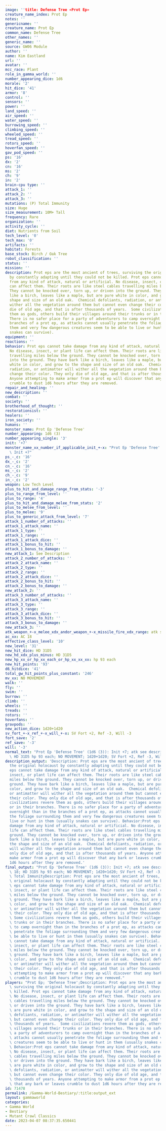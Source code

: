 ```yaml
---
image: ''title: Defense Tree «Prot Ep»
creature_name_index: Prot Ep
notes: ''
genericname: ''
creature_name: Prot Ep
common_name: Defense Tree
other_names: ''
generic_name: ''
source: GW06 Module
author: ''
name: Kim Eastland
url: ''
avatar: ''
mcc_race: Plant
role_in_gamma_world: ''
number_appearing_dice: 1d6
morale: '2'
hit_dice: '41'
armor: '8'
control: ''
sensors: ''
power: ''
land_speed: ''
air_speed: ''
water_speed: ''
burrowing_speed: ''
climbing_speed: ''
wheeled_speed: ''
tread_speed: ''
rotors_speed: ''
hoverfan_speed: ''
gav_pod_speed: ''
ps: '16'
dx: '2'
cn: '16'
ms: '2'
ch: '9'
in: '2'
brain-cpu type: ''
attack_1: ''
attack_2: ''
attack_3: ''
mutations: (P) Total Immunity
size: Huge
size_measurement: 10M+ Tall
frequency: Rare
organization: ''
activity_cycle: ''
diet: Nutrients from Soil
tech_level: '0'
tech_max: '0'
artifacts: ''
habitat: Forests
base_stock: Birch / Oak Tree
robot_classification: ''
status: ''
mission: ''
description: Prot eps are the most ancient of trees, surviving the original holocaust
  by constantly adapting until they could not be killed. Prot eps cannot take damage
  from any kind of attack, natural or artificial. No disease, insect, or plant life
  can affect them. Their roots are like steel cables travelling miles below the ground.
  They cannot be knocked over, torn up, or driven into the ground. They have bark
  like a birch, leaves like a maple, but are pure white in color, and grow to the
  shape and size of an old oak.  Chemical defoliants, radiation, or antimatter will
  wither all the vegetation around them but cannot even change their color. They only
  die of old age, and that is after thousands of years.  Some civilizations revere
  them as gods, others build their villages around their trunks or in their branches.
  There is no safer place for a party of adventurers to camp overnight than in the
  branches of a prot ep, as attacks cannot usually penetrate the foliage surrounding
  them and very few dangerous creatures seem to be able to live or hunt in them (usually
  snakes can survive).
equipment: ''
reactions: ''
behavior: Prot eps cannot take damage from any kind of attack, natural or artificial.
  No disease, insect, or plant life can affect them. Their roots are like steel cables
  travelling miles below the ground. They cannot be knocked over, torn up, or driven
  into the ground. They have bark like a birch, leaves like a maple, but are pure
  white in color, and grow to the shape and size of an old oak.  Chemical defoliants,
  radiation, or antimatter will wither all the vegetation around them but cannot even
  change their color. They only die of old age, and that is after thousands of years.
  Anyone attempting to make armor from a prot ep will discover that any bark or leaves
  crumble to dust 1d6 hours after they are removed.
repair_and_healing: ''
new_description: ''
combat: ''
society: ''
brotherhood_of_thought: ''
restorationsist: ''
healers: ''
iron_society: ''
humans: ''
monster_name: Prot Ep 'Defense Tree'
number_appearing: 1d6 (3)
number_appearing_single: '3'
init: '+7'
monster_name_xx_number_if_applicable_init_+-x: "Prot Ep 'Defense Tree' (1d6 (3)):\
  \ Init +7"
ps_-_c: '16'
dx_-_c: '2'
cn_-_c: '16'
ms_-_c: '2'
ch_-_c: '9'
in_-_c: '2'
weapon: Low Tech Level
plus_to_hit_and_damage_range_from_stats: '-3'
plus_to_range_from_level: ''
plus_to_range: '4'
plus_to_hit_and_damage_melee_from_stats: '2'
plus_to_melee_from_level: ''
plus_to_melee: '9'
plus_to_generic_attack_from_level: '7'
attack_1_number_of_attacks: ''
attack_1_attack_name: ''
attack_1_type: ''
attack_1_range: ''
attack_1_attack_dice: ''
attack_1_bonus_to_hit: ''
attack_1_bonus_to_damage: ''
new_attack_1: See Description
attack_2_number_of_attacks: ''
attack_2_attack_name: ''
attack_2_type: ''
attack_2_range: ''
attack_2_attack_dice: ''
attack_2_bonus_to_hit: ''
attack_2_bonus_to_damage: ''
new_attack_2: ''
attack_3_number_of_attacks: ''
attack_3_attack_name: ''
attack_3_type: ''
attack_3_range: ''
attack_3_attack_dice: ''
attack_3_bonus_to_hit: ''
attack_3_bonus_to_damage: ''
new_attack_3: ''
atk_weapon_+-x_melee_xdx_andor_weapon_+-x_missile_fire_xdx_range: atk see description
ac_xx: AC 18
effective_class_level: '10'
new_level: '31'
new_hit_dice: HD 31D5
new_hd_xdx_plus_minus: HD 31D5
new_hp_xx_or_hp_xx_each_or_hp_xx_xx_xx: hp 93 each
new_hit_points: '93'
d6_hitdice: '41'
total_gw_hit_points_plus_constant: '246'
mv_xx: NO MOVEMENT
walk: ''
fly: ''
swim: ''
burrow: ''
climb: ''
wheels: ''
treads: ''
rotors: ''
hoverfans: ''
gravpods: ''
new_action_dice: 1d20+1d20
sv_fort_+-x_ref_+-x_will_+-x: SV Fort +2, Ref -3, Will -3
fort_save: '2'
ref_save: '-3'
will: '-3'
normal_text: "Prot Ep 'Defense Tree' (1d6 (3)): Init +7; atk see description; AC 18;\
  \ HD 31D5 hp 93 each; NO MOVEMENT; 1d20+1d20; SV Fort +2, Ref -3, Will -3"
description_output: 'Description: Prot eps are the most ancient of trees, surviving
  the original holocaust by constantly adapting until they could not be killed. Prot
  eps cannot take damage from any kind of attack, natural or artificial. No disease,
  insect, or plant life can affect them. Their roots are like steel cables travelling
  miles below the ground. They cannot be knocked over, torn up, or driven into the
  ground. They have bark like a birch, leaves like a maple, but are pure white in
  color, and grow to the shape and size of an old oak.  Chemical defoliants, radiation,
  or antimatter will wither all the vegetation around them but cannot even change
  their color. They only die of old age, and that is after thousands of years.  Some
  civilizations revere them as gods, others build their villages around their trunks
  or in their branches. There is no safer place for a party of adventurers to camp
  overnight than in the branches of a prot ep, as attacks cannot usually penetrate
  the foliage surrounding them and very few dangerous creatures seem to be able to
  live or hunt in them (usually snakes can survive). Behavior:Prot eps cannot take
  damage from any kind of attack, natural or artificial. No disease, insect, or plant
  life can affect them. Their roots are like steel cables travelling miles below the
  ground. They cannot be knocked over, torn up, or driven into the ground. They have
  bark like a birch, leaves like a maple, but are pure white in color, and grow to
  the shape and size of an old oak.  Chemical defoliants, radiation, or antimatter
  will wither all the vegetation around them but cannot even change their color. They
  only die of old age, and that is after thousands of years. Anyone attempting to
  make armor from a prot ep will discover that any bark or leaves crumble to dust
  1d6 hours after they are removed.'
final_output: "Prot Ep 'Defense Tree' (1d6 (3)): Init +7; atk see description; AC\
  \ 18; HD 31D5 hp 93 each; NO MOVEMENT; 1d20+1d20; SV Fort +2, Ref -3, Will -3(P)\
  \ Total ImmunityDescription: Prot eps are the most ancient of trees, surviving the\
  \ original holocaust by constantly adapting until they could not be killed. Prot\
  \ eps cannot take damage from any kind of attack, natural or artificial. No disease,\
  \ insect, or plant life can affect them. Their roots are like steel cables travelling\
  \ miles below the ground. They cannot be knocked over, torn up, or driven into the\
  \ ground. They have bark like a birch, leaves like a maple, but are pure white in\
  \ color, and grow to the shape and size of an old oak.  Chemical defoliants, radiation,\
  \ or antimatter will wither all the vegetation around them but cannot even change\
  \ their color. They only die of old age, and that is after thousands of years. \
  \ Some civilizations revere them as gods, others build their villages around their\
  \ trunks or in their branches. There is no safer place for a party of adventurers\
  \ to camp overnight than in the branches of a prot ep, as attacks cannot usually\
  \ penetrate the foliage surrounding them and very few dangerous creatures seem to\
  \ be able to live or hunt in them (usually snakes can survive). Behavior:Prot eps\
  \ cannot take damage from any kind of attack, natural or artificial. No disease,\
  \ insect, or plant life can affect them. Their roots are like steel cables travelling\
  \ miles below the ground. They cannot be knocked over, torn up, or driven into the\
  \ ground. They have bark like a birch, leaves like a maple, but are pure white in\
  \ color, and grow to the shape and size of an old oak.  Chemical defoliants, radiation,\
  \ or antimatter will wither all the vegetation around them but cannot even change\
  \ their color. They only die of old age, and that is after thousands of years. Anyone\
  \ attempting to make armor from a prot ep will discover that any bark or leaves\
  \ crumble to dust 1d6 hours after they are removed."
players: "Prot Ep; 'Defense Tree';Description: Prot eps are the most ancient of trees,\
  \ surviving the original holocaust by constantly adapting until they could not be\
  \ killed. Prot eps cannot take damage from any kind of attack, natural or artificial.\
  \ No disease, insect, or plant life can affect them. Their roots are like steel\
  \ cables travelling miles below the ground. They cannot be knocked over, torn up,\
  \ or driven into the ground. They have bark like a birch, leaves like a maple, but\
  \ are pure white in color, and grow to the shape and size of an old oak.  Chemical\
  \ defoliants, radiation, or antimatter will wither all the vegetation around them\
  \ but cannot even change their color. They only die of old age, and that is after\
  \ thousands of years.  Some civilizations revere them as gods, others build their\
  \ villages around their trunks or in their branches. There is no safer place for\
  \ a party of adventurers to camp overnight than in the branches of a prot ep, as\
  \ attacks cannot usually penetrate the foliage surrounding them and very few dangerous\
  \ creatures seem to be able to live or hunt in them (usually snakes can survive).\
  \ Behavior:Prot eps cannot take damage from any kind of attack, natural or artificial.\
  \ No disease, insect, or plant life can affect them. Their roots are like steel\
  \ cables travelling miles below the ground. They cannot be knocked over, torn up,\
  \ or driven into the ground. They have bark like a birch, leaves like a maple, but\
  \ are pure white in color, and grow to the shape and size of an old oak.  Chemical\
  \ defoliants, radiation, or antimatter will wither all the vegetation around them\
  \ but cannot even change their color. They only die of old age, and that is after\
  \ thousands of years. Anyone attempting to make armor from a prot ep will discover\
  \ that any bark or leaves crumble to dust 1d6 hours after they are removed.  |"
id: 71478
permalink: /Gamma-World-Bestiary/:title:output_ext
layout: gammaworld
categories:
- Gamma World
- Bestiary
- Mutant Crawl Classics
date: 2023-04-07 08:37:35.650441
---
```

